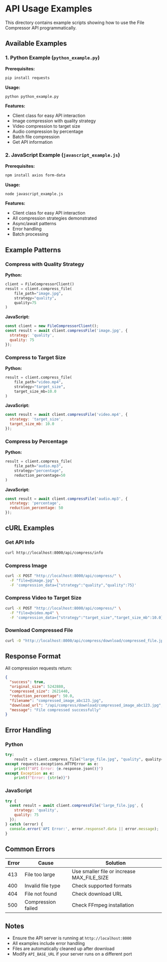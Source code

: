 # API Usage Examples

This directory contains example scripts showing how to use the File Compressor API programmatically.

## Available Examples

### 1. Python Example (`python_example.py`)

**Prerequisites:**
```bash
pip install requests
```

**Usage:**
```bash
python python_example.py
```

**Features:**
- Client class for easy API interaction
- Image compression with quality strategy
- Video compression to target size
- Audio compression by percentage
- Batch file compression
- Get API information

### 2. JavaScript Example (`javascript_example.js`)

**Prerequisites:**
```bash
npm install axios form-data
```

**Usage:**
```bash
node javascript_example.js
```

**Features:**
- Client class for easy API interaction
- All compression strategies demonstrated
- Async/await patterns
- Error handling
- Batch processing

## Example Patterns

### Compress with Quality Strategy

**Python:**
```python
client = FileCompressorClient()
result = client.compress_file(
    file_path="image.jpg",
    strategy="quality",
    quality=75
)
```

**JavaScript:**
```javascript
const client = new FileCompressorClient();
const result = await client.compressFile('image.jpg', {
  strategy: 'quality',
  quality: 75
});
```

### Compress to Target Size

**Python:**
```python
result = client.compress_file(
    file_path="video.mp4",
    strategy="target_size",
    target_size_mb=10.0
)
```

**JavaScript:**
```javascript
const result = await client.compressFile('video.mp4', {
  strategy: 'target_size',
  target_size_mb: 10.0
});
```

### Compress by Percentage

**Python:**
```python
result = client.compress_file(
    file_path="audio.mp3",
    strategy="percentage",
    reduction_percentage=50
)
```

**JavaScript:**
```javascript
const result = await client.compressFile('audio.mp3', {
  strategy: 'percentage',
  reduction_percentage: 50
});
```

## cURL Examples

### Get API Info
```bash
curl http://localhost:8000/api/compress/info
```

### Compress Image
```bash
curl -X POST "http://localhost:8000/api/compress/" \
  -F "file=@image.jpg" \
  -F 'compression_data={"strategy":"quality","quality":75}'
```

### Compress Video to Target Size
```bash
curl -X POST "http://localhost:8000/api/compress/" \
  -F "file=@video.mp4" \
  -F 'compression_data={"strategy":"target_size","target_size_mb":10.0}'
```

### Download Compressed File
```bash
curl -O "http://localhost:8000/api/compress/download/compressed_file.jpg"
```

## Response Format

All compression requests return:
```json
{
  "success": true,
  "original_size": 5242880,
  "compressed_size": 2621440,
  "reduction_percentage": 50.0,
  "filename": "compressed_image_abc123.jpg",
  "download_url": "/api/compress/download/compressed_image_abc123.jpg",
  "message": "File compressed successfully"
}
```

## Error Handling

### Python
```python
try:
    result = client.compress_file("large_file.jpg", "quality", quality=75)
except requests.exceptions.HTTPError as e:
    print(f"API Error: {e.response.json()}")
except Exception as e:
    print(f"Error: {str(e)}")
```

### JavaScript
```javascript
try {
  const result = await client.compressFile('large_file.jpg', {
    strategy: 'quality',
    quality: 75
  });
} catch (error) {
  console.error('API Error:', error.response?.data || error.message);
}
```

## Common Errors

| Error | Cause | Solution |
|-------|-------|----------|
| 413 | File too large | Use smaller file or increase MAX_FILE_SIZE |
| 400 | Invalid file type | Check supported formats |
| 404 | File not found | Check download URL |
| 500 | Compression failed | Check FFmpeg installation |

## Notes

- Ensure the API server is running at `http://localhost:8000`
- All examples include error handling
- Files are automatically cleaned up after download
- Modify `API_BASE_URL` if your server runs on a different port
